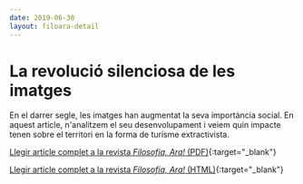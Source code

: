 ```yaml
---
date: 2019-06-30
layout: filoara-detail
---
```


# La revolució silenciosa de les imatges

En el darrer segle, les imatges han augmentat la seva importància social. En aquest article, n'analitzem el seu
desenvolupament i veiem quin impacte tenen sobre el territori en la forma de turisme extractivista.

[Llegir article complet a la revista _Filosofia, Ara!_ (PDF)](http://www.filosofia-ara.net/FA/index.php/FA/article/view/205/272){:target="_blank"}

[Llegir article complet a la revista _Filosofia, Ara!_ (HTML)](http://www.filosofia-ara.net/FA/index.php/FA/article/view/205/302){:target="_blank"}
